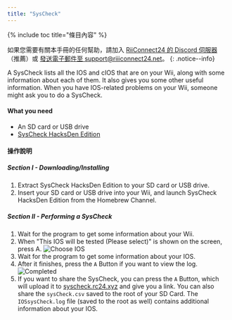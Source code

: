 ```yaml
---
title: "SysCheck"
---
```


{% include toc title="條目內容" %}

如果您需要有關本手冊的任何幫助，請加入 [RiiConnect24 的 Discord 伺服器](https://discord.gg/rc24)（推薦）或 [發送電子郵件至 support@riiiconnect24.net](mailto:support@riiiconnect24.net)。
{: .notice--info}

A SysCheck lists all the IOS and cIOS that are on your Wii, along with some information about each of them. It also gives you some other useful information. When you have IOS-related problems on your Wii, someone might ask you to do a SysCheck.

#### What you need

* An SD card or USB drive
* [SysCheck HacksDen Edition](https://hbb1.oscwii.org/hbb/SysCheckHDE/SysCheckHDE.zip)

#### 操作說明
##### Section I - Downloading/Installing

1. Extract SysCheck HacksDen Edition to your SD card or USB drive.
2. Insert your SD card or USB drive into your Wii, and launch SysCheck HacksDen Edition from the Homebrew Channel.

##### Section II - Performing a SysCheck

1. Wait for the program to get some information about your Wii.
2. When "This IOS will be tested (Please select)" is shown on the screen, press A. ![Choose IOS](/images/SysCheck/1.png)
3. Wait for the program to get some information about your IOS.
4. After it finishes, press the `A` Button if you want to view the log. ![Completed](/images/SysCheck/2.png)
5. If you want to share the SysCheck, you can press the `A` Button, which will upload it to [syscheck.rc24.xyz](https://syscheck.rc24.xyz/) and give you a link. You can also share the `sysCheck.csv` saved to the root of your SD Card. The `IOSsysCheck.log` file (saved to the root as well) contains additional information about your IOS.
